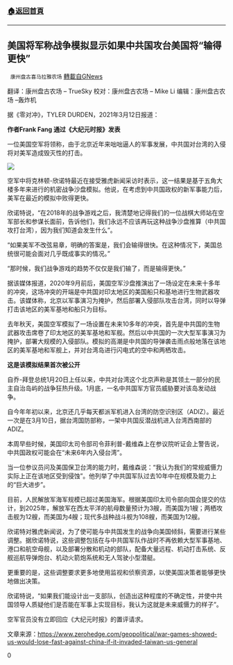 ###  [:house:返回首頁](https://github.com/ourhimalayas/txt)
---

## 美国将军称战争模拟显示如果中共国攻台美国将“输得更快”
` 康州盘古喜马拉雅农场` [轉載自GNews](https://gnews.org/zh-hans/984220/)

翻译：康州盘古农场 – TrueSky
校对：康州盘古农场 – Mike Li
编辑：康州盘古农场 –轰炸机

据《零对冲》，TYLER DURDEN，2021年3月12日报道：

**作者Frank Fang 通过《大纪元时报》发表**

一位美国空军将领称，由于北京近年来咄咄逼人的军事发展，中共国对台湾的入侵将对美军造成毁灭性的打击。

![]()![](https://gnews.org/wp-content/uploads/2021/03/1-128.jpg)

空军中将克林顿-欣诺特最近在接受雅虎新闻采访时表示，这一结果是基于五角大楼多年来进行的机密战争沙盘模拟。他说，在考虑到中共国政权的新军事能力后，美军在最近的模拟中败得更快。

欣诺特说，“在2018年的战争游戏之后，我清楚地记得我们的一位战棋大师站在空军部长和参谋长面前，告诉他们，我们永远不应该再玩这种战争沙盘推算（中共国攻打台湾），因为我们知道会发生什么”。

“如果美军不改弦易章，明确的答案是，我们会输得很快。在这种情况下，美国总统很可能会面对几乎既成事实的情况。”

“那时候，我们战争游戏的趋势不仅仅是我们输了，而是输得更快。”

据该媒体报道，2020年9月前后，美国空军沙盘推演出了一场设定在未来十多年的冲突，这场冲突的开端是中共国对印太地区的美国船只和基地进行生物武器攻击。该媒体称，北京以军事演习为掩护，然后部署入侵部队攻击台湾，同时以导弹打击该地区的美军基地和船只为目标。

去年秋天，美国空军模拟了一场设置在未来10多年的冲突，首先是中共国的生物武器攻击席卷了印太地区的美军基地和军舰。然后以中共国的一次大型军事演习为掩护，部署大规模的入侵部队。模拟的高潮是中共国的导弹袭击雨点般地落在该地区的美军基地和军舰上，并对台湾岛进行闪电式的空中和两栖攻击。

**这是该模拟结果首次被公开**

自乔-拜登总统1月20日上任以来，中共对台湾这个北京声称是其领土一部分的民主自治岛屿的战争狂热升级。1月底，一名中共国军方官员威胁要对该岛发动战争。

自今年年初以来，北京还几乎每天都派军机进入台湾的防空识别区（ADIZ）。最近一次是在3月10日，据台湾国防部称，一架中共国反潜战机进入台湾西南部的ADIZ。

本周早些时候，美国印太司令部司令菲利普-戴维森上在参议院听证会上警告说，中共国政权可能会在“未来6年内入侵台湾”。

当一位参议员问及美国保卫台湾的能力时，戴维森说：“我认为我们的常规威慑力实际上正在该地区受到侵蚀”。他列举了中共国军队过去10年中在规模及能力上的“巨大进步”。

目前，人民解放军海军规模已超过美国海军。根据美国印太司令部向国会提交的估计，到2025年，解放军在西太平洋的航母数量预计为3艘，而美国为1艘；两栖攻击舰为12艘，而美国为4艘；现代多战种战斗舰为108艘，而美国为12艘。

欣诺特对雅虎新闻说，为了使可能与中共国发生的战争向美国倾斜，需要进行某些调整。据欣诺特说，这些调整包括在与中共国军队作战时不再依赖大型军事基地、港口和航空母舰，以及部署分散和机动的部队，配备大量远程、机动打击系统、反舰巡航导弹炮台、机动火箭炮系统和无人驾驶小型潜艇。

更重要的是，这些调整要求更多地使用监视和侦察资源，以使美国决策者能够更快地做出决策。

欣诺特说，“如果我们能设计出一支部队，创造出这种程度的不确定性，并使中共国领导人质疑他们是否能在军事上实现目标，我认为这就是未来威慑力的样子”。

空军官员没有立即回应《大纪元时报》的置评请求。

文章来源：https://www.zerohedge.com/geopolitical/war-games-showed-us-would-lose-fast-against-china-if-it-invaded-taiwan-us-general

0
